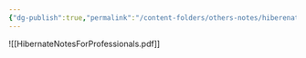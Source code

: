 ```yaml
---
{"dg-publish":true,"permalink":"/content-folders/others-notes/hiberenate/hibernate-notes-for-professionals/","title":"HibernateNotesForProfessionals.pdf"}
---
```



![[HibernateNotesForProfessionals.pdf]]
